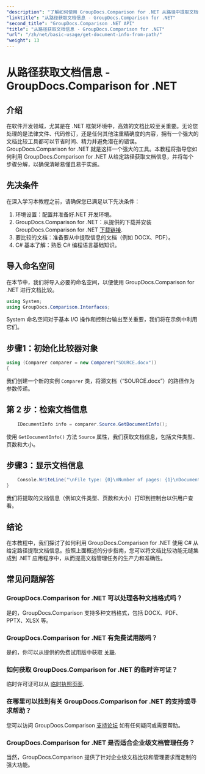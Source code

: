 ```yaml
---
"description": "了解如何使用 GroupDocs.Comparison for .NET 从路径中提取文档信息。使用 C# 高效管理文档的简单步骤。"
"linktitle": "从路径获取文档信息 - GroupDocs.Comparison for .NET"
"second_title": "GroupDocs.Comparison .NET API"
"title": "从路径获取文档信息 - GroupDocs.Comparison for .NET"
"url": "/zh/net/basic-usage/get-document-info-from-path/"
"weight": 13
---
```


# 从路径获取文档信息 - GroupDocs.Comparison for .NET

## 介绍
在软件开发领域，尤其是在 .NET 框架环境中，高效的文档比较至关重要。无论您处理的是法律文件、代码修订，还是任何其他注重精确度的内容，拥有一个强大的文档比较工具都可以节省时间、精力并避免潜在的错误。GroupDocs.Comparison for .NET 就是这样一个强大的工具。本教程将指导您如何利用 GroupDocs.Comparison for .NET 从给定路径获取文档信息，并将每个步骤分解，以确保清晰易懂且易于实施。
## 先决条件
在深入学习本教程之前，请确保您已满足以下先决条件：
1. 环境设置：配置并准备好.NET 开发环境。
2. GroupDocs.Comparison for .NET：从提供的下载并安装 GroupDocs.Comparison for .NET [下载链接](https://releases。groupdocs.com/comparison/net/).
3. 要比较的文档：准备要从中提取信息的文档（例如 DOCX、PDF）。
4. C# 基本了解：熟悉 C# 编程语言基础知识。

## 导入命名空间
在本节中，我们将导入必要的命名空间，以便使用 GroupDocs.Comparison for .NET 进行文档比较。
```csharp
using System;
using GroupDocs.Comparison.Interfaces;
```

System 命名空间对于基本 I/O 操作和控制台输出至关重要，我们将在示例中利用它们。

## 步骤1：初始化比较器对象
```csharp
using (Comparer comparer = new Comparer("SOURCE.docx"))
{
```
我们创建一个新的实例 `Comparer` 类，将源文档（“SOURCE.docx”）的路径作为参数传递。
## 第 2 步：检索文档信息
```csharp
    IDocumentInfo info = comparer.Source.GetDocumentInfo();
```
使用 `GetDocumentInfo()` 方法 `Source` 属性，我们获取文档信息，包括文件类型、页数和大小。
## 步骤3：显示文档信息
```csharp
    Console.WriteLine("\nFile type: {0}\nNumber of pages: {1}\nDocument size: {2} bytes", info.FileType, info.PageCount, info.Size);
}
```
我们将提取的文档信息（例如文件类型、页数和大小）打印到控制台以供用户查看。

## 结论
在本教程中，我们探讨了如何利用 GroupDocs.Comparison for .NET 使用 C# 从给定路径提取文档信息。按照上面概述的分步指南，您可以将文档比较功能无缝集成到 .NET 应用程序中，从而提高文档管理任务的生产力和准确性。
## 常见问题解答
### GroupDocs.Comparison for .NET 可以处理各种文档格式吗？
是的，GroupDocs.Comparison 支持多种文档格式，包括 DOCX、PDF、PPTX、XLSX 等。
### GroupDocs.Comparison for .NET 有免费试用版吗？
是的，你可以从提供的免费试用版中获取 [关联](https://releases。groupdocs.com/).
### 如何获取 GroupDocs.Comparison for .NET 的临时许可证？
临时许可证可以从 [临时执照页面](https://purchase。groupdocs.com/temporary-license/).
### 在哪里可以找到有关 GroupDocs.Comparison for .NET 的支持或寻求帮助？
您可以访问 GroupDocs.Comparison [支持论坛](https://forum.groupdocs.com/c/comparison/12) 如有任何疑问或需要帮助。
### GroupDocs.Comparison for .NET 是否适合企业级文档管理任务？
当然，GroupDocs.Comparison 提供了针对企业级文档比较和管理要求而定制的强大功能。